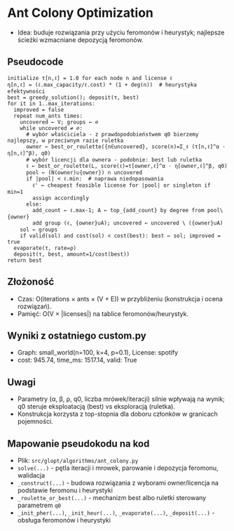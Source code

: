 # Ant Colony Optimization

- Idea: buduje rozwiązania przy użyciu feromonów i heurystyk; najlepsze ścieżki wzmacniane depozycją feromonów.

## Pseudocode
```
initialize τ[n,ℓ] = 1.0 for each node n and license ℓ
η[n,ℓ] = (ℓ.max_capacity/ℓ.cost) * (1 + deg(n))  # heurystyka efektywności
best = greedy_solution(); deposit(τ, best)
for it in 1..max_iterations:
  improved = false
  repeat num_ants times:
    uncovered ← V; groups ← ∅
    while uncovered ≠ ∅:
      # wybór właściciela - z prawdopodobieństwem q0 bierzemy najlepszy, w przeciwnym razie ruletka
      owner ← best_or_roulette({n∈uncovered}, score(n)=Σ_ℓ (τ[n,ℓ]^α · η[n,ℓ]^β), q0)
      # wybór licencji dla ownera - podobnie: best lub ruletka
      ℓ ← best_or_roulette(L, score(ℓ)=τ[owner,ℓ]^α · η[owner,ℓ]^β, q0)
      pool ← (N(owner)∪{owner}) ∩ uncovered
      if |pool| < ℓ.min:  # naprawa niedopasowania
        ℓ' ← cheapest feasible license for |pool| or singleton if min=1
        assign accordingly
      else:
        add_count ← ℓ.max-1; A ← top_{add_count} by degree from pool\{owner}
        add group (ℓ, {owner}∪A); uncovered ← uncovered \ ({owner}∪A)
    sol ← groups
    if valid(sol) and cost(sol) < cost(best): best ← sol; improved = true
  evaporate(τ, rate=ρ)
  deposit(τ, best, amount=1/cost(best))
return best
```

## Złożoność
- Czas: O(iterations × ants × (V + E)) w przybliżeniu (konstrukcja i ocena rozwiązań).
- Pamięć: O(V × |licenses|) na tablice feromonów/heurystyk.

## Wyniki z ostatniego custom.py
- Graph: small_world(n=100, k=4, p=0.1), License: spotify
- cost: 945.74, time_ms: 1517.14, valid: True

## Uwagi
- Parametry (α, β, ρ, q0, liczba mrówek/iteracji) silnie wpływają na wynik; q0 steruje eksploatacją (best) vs eksploracją (ruletka).
- Konstrukcja korzysta z top-stopnia dla doboru członków w granicach pojemności.

## Mapowanie pseudokodu na kod
- Plik: `src/glopt/algorithms/ant_colony.py`
- `solve(...)` - pętla iteracji i mrowek, parowanie i depozycja feromonu, walidacja
- `_construct(...)` - budowa rozwiązania z wyborami owner/licencja na podstawie feromonu i heurystyki
- `_roulette_or_best(...)` - mechanizm best albo ruletki sterowany parametrem `q0`
- `_init_pher(...)`, `_init_heur(...)`, `_evaporate(...)`, `_deposit(...)` - obsługa feromonów i heurystyki
